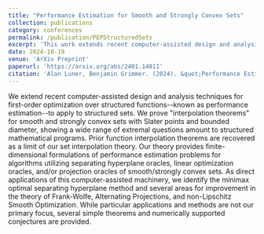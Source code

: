 ```yaml
---
title: "Performance Estimation for Smooth and Strongly Convex Sets"
collection: publications
category: conferences
permalink: /publication/PEPStructuredSets
excerpt: 'This work extends recent computer-assisted design and analysis techniques for first-order optimization over structured functions--known as performance estimation--to apply to structured sets. We prove "interpolation theorems" for smooth and strongly convex sets with Slater points and bounded diameter, showing a wide range of extremal questions amount to structured mathematical programs. Our theory provides finite-dimensional formulations of performance estimation problems for algorithms utilizing separating hyperplane oracles, linear optimization oracles, and/or projection oracles of smooth/strongly convex sets, and we demonstrate its applications.'
date: 2024-10-19
venue: 'ArXiv Preprint'
paperurl: 'https://arxiv.org/abs/2401.14811'
citation: 'Alan Luner, Benjamin Grimmer. (2024). &quot;Performance Estimation for Smooth and Strongly Convex Sets.&quot; <i>ArXiv Preprint 2401.14811 </i>.'
---
```


We extend recent computer-assisted design and analysis techniques for first-order optimization over structured functions--known as performance estimation--to apply to structured sets. We prove "interpolation theorems" for smooth and strongly convex sets with Slater points and bounded diameter, showing a wide range of extremal questions amount to structured mathematical programs. Prior function interpolation theorems are recovered as a limit of our set interpolation theory. Our theory provides finite-dimensional formulations of performance estimation problems for algorithms utilizing separating hyperplane oracles, linear optimization oracles, and/or projection oracles of smooth/strongly convex sets. As direct applications of this computer-assisted machinery, we identify the minimax optimal separating hyperplane method and several areas for improvement in the theory of Frank-Wolfe, Alternating Projections, and non-Lipschitz Smooth Optimization. While particular applications and methods are not our primary focus, several simple theorems and numerically supported conjectures are provided.
